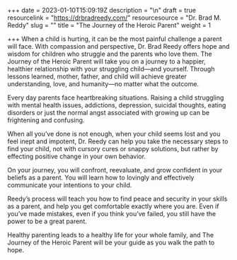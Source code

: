 +++
date = 2023-01-10T15:09:19Z
description = "\n"
draft = true
resourcelink = "https://drbradreedy.com/"
resourcesource = "Dr. Brad M. Reddy"
slug = ""
title = "The Journey of the Heroic Parent"
weight = 1

+++
When a child is hurting, it can be the most painful challenge a parent will face. With compassion and perspective, Dr. Brad Reedy offers hope and wisdom for children who struggle and the parents who love them. The Journey of the Heroic Parent will take you on a journey to a happier, healthier relationship with your struggling child—and yourself. Through lessons learned, mother, father, and child will achieve greater understanding, love, and humanity—no matter what the outcome.

Every day parents face heartbreaking situations. Raising a child struggling with mental health issues, addictions, depression, suicidal thoughts, eating disorders or just the normal angst associated with growing up can be frightening and confusing.

When all you’ve done is not enough, when your child seems lost and you feel inept and impotent, Dr. Reedy can help you take the necessary steps to find your child, not with cursory cures or snappy solutions, but rather by effecting positive change in your own behavior.

On your journey, you will confront, reevaluate, and grow confident in your beliefs as a parent. You will learn how to lovingly and effectively communicate your intentions to your child.

Reedy’s process will teach you how to find peace and security in your skills as a parent, and help you get comfortable exactly where you are. Even if you’ve made mistakes, even if you think you’ve failed, you still have the power to be a great parent.

Healthy parenting leads to a healthy life for your whole family, and The Journey of the Heroic Parent will be your guide as you walk the path to hope.